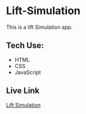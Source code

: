 # Lift-Simulation

This is a lift Simulation app.

## Tech Use:

- HTML
- CSS
- JavaScript

## Live Link

   [Lift Simulation](https://lift-simulations.ravikumar.dev/)



